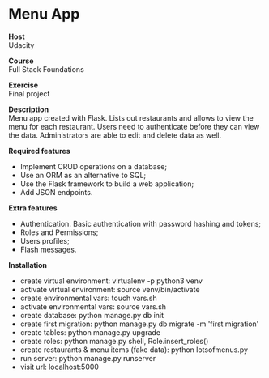 # Menu App

**Host**<br />
Udacity

**Course**<br />
Full Stack Foundations

**Exercise**<br />
Final project

**Description**<br />
Menu app created with Flask. Lists out restaurants and allows to view the menu for each restaurant. Users need to authenticate before they can view the data. Administrators are able to edit and delete data as well.

**Required features**
* Implement CRUD operations on a database;
* Use an ORM as an alternative to SQL;
* Use the Flask framework to build a web application;
* Add JSON endpoints.

**Extra features**
* Authentication. Basic authentication with password hashing and tokens;
* Roles and Permissions;
* Users profiles;
* Flash messages.

**Installation**
* create virtual environment: virtualenv -p python3 venv
* activate virtual environment: source venv/bin/activate
* create environmental vars: touch vars.sh
* activate environmental vars: source vars.sh
* create database: python manage.py db init
* create first migration: python manage.py db migrate -m 'first migration'
* create tables: python manage.py upgrade
* create roles: python manage.py shell, Role.insert_roles()
* create restaurants & menu items (fake data): python lotsofmenus.py
* run server: python manage.py runserver
* visit url: localhost:5000
